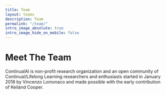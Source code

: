 ```yaml
---
title: Team
layout: teams
description: Team
permalink: "/team/"
intro_image_absolute: true
intro_image_hide_on_mobile: false
---
```


# Meet The Team

ContinualAI is non-profit research organization and an open community of Continual/Lifelong Learning researchers and enthusiasts started in January 2018 by Vincenzo Lomonaco and made possible with the early contribution of Keiland Cooper.
